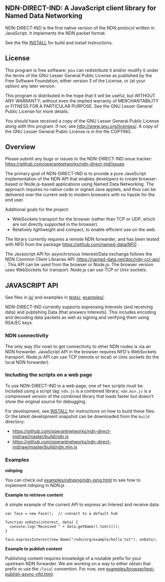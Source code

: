 NDN-DIRECT-IND:  A JavaScript client library for Named Data Networking
----------------------------------------------------------------------

NDN-DIRECT-IND is the first native version of the NDN protocol written in JavaScript.  It
implements the NDN packet format.

See the file [INSTALL](https://github.com/operantnetworks/ndn-direct-ind/blob/master/INSTALL)
for build and install instructions.

License
-------
This program is free software: you can redistribute it and/or modify
it under the terms of the GNU Lesser General Public License as published by
the Free Software Foundation, either version 3 of the License, or
(at your option) any later version.

This program is distributed in the hope that it will be useful,
but WITHOUT ANY WARRANTY; without even the implied warranty of
MERCHANTABILITY or FITNESS FOR A PARTICULAR PURPOSE.  See the
GNU Lesser General Public License for more details.

You should have received a copy of the GNU Lesser General Public License
along with this program.  If not, see <http://www.gnu.org/licenses/>.
A copy of the GNU Lesser General Public License is in the file COPYING.

Overview
--------
Please submit any bugs or issues to the NDN-DIRECT-IND issue tracker:
https://github.com/operantnetworks/ndn-direct-ind/issues

The primary goal of NDN-DIRECT-IND is to provide a pure JavaScript implementation of the NDN API
that enables developers to create browser-based or Node.js-based applications using Named Data Networking.
The approach requires no native code or signed Java applets, and thus can be delivered
over the current web to modern browsers with no hassle for the end user.

Additional goals for the project:
- WebSockets transport for the browser (rather than TCP or UDP, which are not directly supported in
the browser).
- Relatively lightweight and compact, to enable efficient use on the web.

The library currently requires a remote NDN forwarder, and has been tested with NFD from the package
https://github.com/named-data/NFD .

The Javascript API for asynchronous Interest/Data exchange follows the
NDN Common Client Libraries API: https://named-data.net/doc/ndn-ccl-api/ .
This API can be used from the browser or Node.js. The browser version uses
WebSockets for transport. Node.js can use TCP or Unix sockets.

JAVASCRIPT API
--------------

See files in [js/](js/) and examples in [tests/](tests/), [examples/](examples/).

NDN-DIRECT-IND currently supports expressing Interests (and receiving data) and publishing Data
(that answers Interests).  This includes encoding and decoding data packets as well as
signing and verifying them using RSA/EC keys.

### NDN connectivity
The only way (for now) to get connectivity to other NDN nodes is via an NDN forwarder.
JavaScript API in the browser requires NFD's WebSockets transport.
Node.js API can use TCP (remote or local) or Unix sockets (to the local NDN forwarder).

### Including the scripts on a web page
To use NDN-DIRECT-IND in a web page, one of two scripts must be included using a script tag:
`ndn.js` is a combined library; `ndn.min.js` is a compressed version of the combined library
that loads faster but doesn't show the original source for debugging.

For development, see [INSTALL](INSTALL) for instructions on how to build these files.
Or the latest development snapshot can be downloaded from the `build` directory:

- https://github.com/operantnetworks/ndn-direct-ind/raw/master/build/ndn.js
- https://github.com/operantnetworks/ndn-direct-ind/raw/master/build/ndn.min.js

### Examples

**ndnping**

You can check out [examples/ndnping/ndn-ping.html](examples/ndnping/ndn-ping.html) to see how to implement ndnping in NDN.js

**Example to retrieve content**

A simple example of the current API to express an Interest and receive data:

```
var face = new Face();	// connect to a default hub

function onData(interest, data) {
  console.log("Received " + data.getName().toUri());
}

face.expressInterest(new Name("/ndn/org/example/hello.txt"), onData);
```

**Example to publish content**

Publishing content requires knowledge of a routable prefix for your upstream
NDN forwarder.  We are working on a way to either obtain that prefix or use
the `/local` convention.
For now, see [examples/browser/test-publish-async-nfd.html](examples/browser/test-publish-async-nfd.html).
